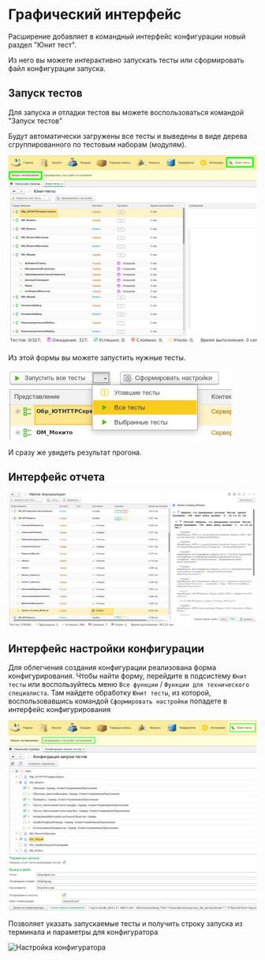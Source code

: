 # Графический интерфейс

Расширение добавляет в командный интерфейс конфигурации новый раздел "Юнит тест".

Из него вы можете интерактивно запускать тесты или сформировать файл конфигурации запуска.

## Запуск тестов

Для запуска и отладки тестов вы можете воспользоваться командой "Запуск тестов"

Будут автоматически загружены все тесты и выведены в виде дерева сгруппированного по тестовым наборам (модулям).

![Запуск тестов](images/ui-run-tests.png)

Из этой формы вы можете запустить нужные тесты.

![Меню запуска](images/ui-run-menu.png)

И сразу же увидеть результат прогона.

## Интерфейс отчета

![Отчет](images/report-ui.png)

## Интерфейс настройки конфигурации

Для облегчения создания конфигурации реализована форма конфигурирования.
Чтобы найти форму, перейдите в подсистему `Юнит тесты` или воспользуйтесь меню `Все функции` / `Функции для технического специалиста`.
Там найдете обработку `Юнит тесты`, из которой, воспользовавшись командой `Сформировать настройки` попадете в интерфейс конфигурирования

![Конфигурирование](images/config-ui.png)

Позволяет указать запускаемые тесты и получить строку запуска из терминала и параметры для конфигуратора

![Настройка конфигуратора](images/configurator-settings.png)
